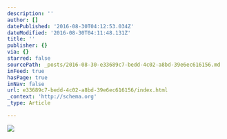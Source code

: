 ```yaml
---
description: ''
author: []
datePublished: '2016-08-30T04:12:53.034Z'
dateModified: '2016-08-30T04:11:48.131Z'
title: ''
publisher: {}
via: {}
starred: false
sourcePath: _posts/2016-08-30-e33689c7-bedd-4c02-a8bd-39e6ec616156.md
inFeed: true
hasPage: true
inNav: false
url: e33689c7-bedd-4c02-a8bd-39e6ec616156/index.html
_context: 'http://schema.org'
_type: Article

---
```

![](https://the-grid-user-content.s3-us-west-2.amazonaws.com/dd8e0c04-ffdb-4698-bcc0-3fe297d15997.jpg)